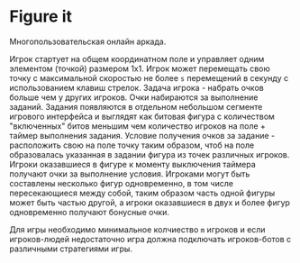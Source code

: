 # Figure it 

Многопользовательская онлайн аркада.

Игрок стартует на общем координатном поле и управляет одним элементом (точкой) размером 1х1. Игрок может перемещать свою точку с максимальной скоростью не более `s` перемещений в секунду с использованием клавиш стрелок.
Задача игрока - набрать очков больше чем у других игроков.
Очки набираются за выполнение заданий.
Задания появляются в отдельном небольшом сегменте игрового интерфейса и выглядят как битовая фигура с количеством "включенных" битов меньшим чем количество игроков на поле + таймер выполнения задания. 
Условие получения очков за задание - расположить свою на поле точку таким образом, чтоб на поле образовалась указанная в задании фигура из точек различных игроков. Игроки оказавшиеся в фигуре к моменту выключения таймера получают очки за выполнение условия. Игроками могут быть составлены несколько фигур одновременно, в том числе пересекающиеся между собой, таким образом часть одной фигуры может быть частью другой, а игроки оказавшиеся в двух и более фигур одновременно получают бонусные очки.

Для игры необходимо минимальное колчиество `m` игроков и если игроков-людей недостаточно игра должна подключать игроков-ботов с различными стратегиями игры.
